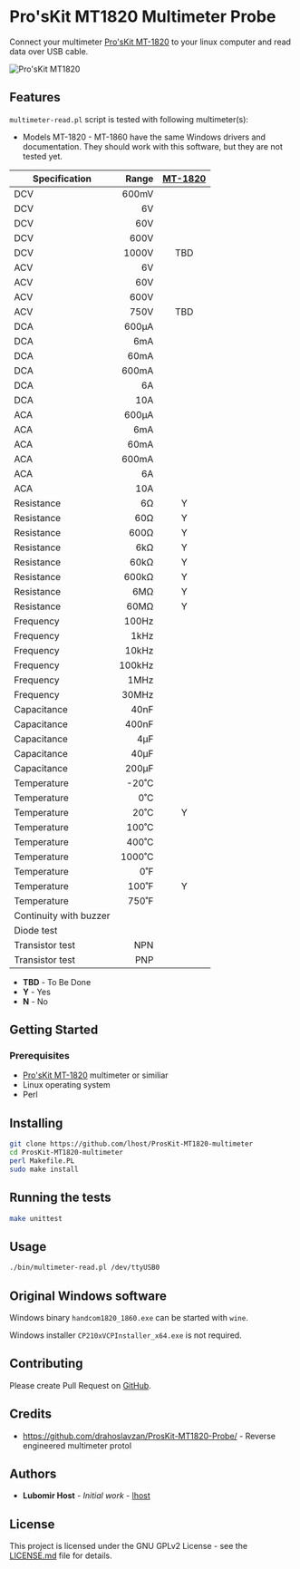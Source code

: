 # Pro'sKit MT1820 Multimeter Probe

Connect your multimeter [Pro'sKit MT-1820](https://www.prokits.com.tw/Product/MT-1820/) to your linux computer and read data over USB cable.

![Pro'sKit MT1820](https://ref.prokits.com.tw/ProductPic/MT-1820/1/20180531174031219179.jpg)

## Features

`multimeter-read.pl` script is tested with following multimeter(s):

- Models MT-1820 - MT-1860 have the same Windows drivers and documentation. They should work with this software, but they are not tested yet.

| Specification	| Range	| [MT-1820](https://www.prokits.com.tw/Product/MT-1820/)	|
|---			|---:	|:---:		|
| DCV			| 600mV	| 			|
| DCV			| 6V	| 			|
| DCV			| 60V	| 			|
| DCV			| 600V	| 			|
| DCV			| 1000V	| TBD		|
| ACV			| 6V	| 			|
| ACV			| 60V	| 			|
| ACV			| 600V	| 			|
| ACV			| 750V	| TBD		|
| DCA			| 600μA	|  			|
| DCA			| 6mA	|  			|
| DCA			| 60mA	|  			|
| DCA			| 600mA	|  			|
| DCA			| 6A	|  			|
| DCA			| 10A	|  			|
| ACA			| 600μA	|  			|
| ACA			| 6mA	|  			|
| ACA			| 60mA	|  			|
| ACA			| 600mA	|  			|
| ACA			| 6A	|  			|
| ACA			| 10A	|  			|
| Resistance	| 6Ω	| Y			|
| Resistance	| 60Ω	| Y			|
| Resistance	| 600Ω	| Y			|
| Resistance	| 6kΩ	| Y			|
| Resistance	| 60kΩ	| Y			|
| Resistance	| 600kΩ	| Y			|
| Resistance	| 6MΩ	| Y			|
| Resistance	| 60MΩ	| Y			|
| Frequency		| 100Hz	| 			|
| Frequency		| 1kHz	| 			|
| Frequency		| 10kHz	| 			|
| Frequency		| 100kHz	| 			|
| Frequency		| 1MHz		| 			|
| Frequency		| 30MHz		| 			|
| Capacitance	| 40nF		| 			|
| Capacitance	| 400nF		| 			|
| Capacitance	| 4μF		| 			|
| Capacitance	| 40μF		| 			|
| Capacitance	| 200μF		| 			|
| Temperature	| -20˚C		| 			|
| Temperature	| 0˚C		| 			|
| Temperature	| 20˚C		| Y			|
| Temperature	| 100˚C		| 			|
| Temperature	| 400˚C		| 			|
| Temperature	| 1000˚C	| 			|
| Temperature	| 0˚F		| 			|
| Temperature	| 100˚F		| Y			|
| Temperature	| 750˚F		| 			|
| Continuity with buzzer		| 		| 			|
| Diode test		| 		| 			|
| Transistor test	| NPN	| 			|
| Transistor test	| PNP	| 			|


- **TBD** - To Be Done
- **Y** - Yes
- **N** - No

## Getting Started

### Prerequisites

- [Pro'sKit MT-1820](https://www.prokits.com.tw/Product/MT-1820/) multimeter or similiar
- Linux operating system
- Perl

## Installing

```bash
git clone https://github.com/lhost/ProsKit-MT1820-multimeter
cd ProsKit-MT1820-multimeter
perl Makefile.PL
sudo make install
```

## Running the tests

```bash
make unittest
```

## Usage

```bash
./bin/multimeter-read.pl /dev/ttyUSB0
```

## Original Windows software

Windows binary `handcom1820_1860.exe` can be started with `wine`.

Windows installer `CP210xVCPInstaller_x64.exe` is not required.

## Contributing

Please create Pull Request on [GitHub](https://github.com/lhost/ProsKit-MT1820-multimeter).

## Credits

- https://github.com/drahoslavzan/ProsKit-MT1820-Probe/ - Reverse engineered multimeter protol

## Authors

* **Lubomir Host** - *Initial work* - [lhost](https://github.com/lhost)

## License

This project is licensed under the GNU GPLv2 License - see the [LICENSE.md](LICENSE.md) file for details.
